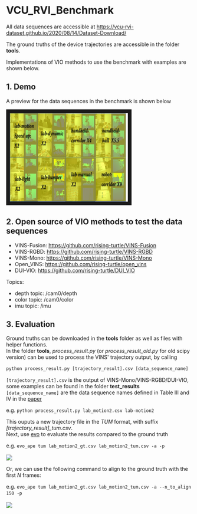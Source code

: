 # VCU_RVI_Benchmark
All data sequences are accessible at 
https://vcu-rvi-dataset.github.io/2020/08/14/Dataset-Download/

The ground truths of the device trajectories are accessible in the folder **tools**.

Implementations of VIO methods to use the benchmark with examples are shown below. 

## 1. Demo
A preview for the data sequences in the benchmark is shown below

<a href="https://youtu.be/sgyO-Rcb7-8" target="_blank"><img src="https://github.com/rising-turtle/VCU_RVI_Benchmark/blob/master/page.png"
alt="VCU_RVI Benchmark demo" width="320" height="240" border="10" /></a>

## 2. Open source of VIO methods to test the data sequences
+ VINS-Fusion: https://github.com/rising-turtle/VINS-Fusion
+ VINS-RGBD: https://github.com/rising-turtle/VINS-RGBD 
+ VINS-Mono: https://github.com/rising-turtle/VINS-Mono
+ Open_VINS: https://github.com/rising-turtle/open_vins
+ DUI-VIO: https://github.com/rising-turtle/DUI_VIO

Topics:
+ depth topic: /cam0/depth
+ color topic: /cam0/color
+ imu topic: /imu

## 3. Evaluation 
Ground truths can be downloaded in the **tools** folder as well as files with helper functions.   
In the folder **tools**, *process_result.py* (or *process_result_old.py* for old scipy version) can be used to process the VINS' trajectory output, by calling 

```python
python process_result.py [trajectory_result].csv [data_sequence_name] 
```

```[trajectory_result].csv``` is the output of VINS-Mono/VINS-RGBD/DUI-VIO, some examples can be found in the folder **test_results**    
```[data_sequence_name]``` are the data sequence names defined in Table III and IV in the [paper](./tools/IROS20_0685_FI.pdf) 

e.g. ```python process_result.py lab_motion2.csv lab-motion2 ```

This ouputs a new trajectory file in the *TUM* format, with suffix *[trajectory_result]_tum.csv*.    
Next, use [evo](https://github.com/MichaelGrupp/evo) to evaluate the results compared to the ground truth 

e.g. ```evo_ape tum lab_motion2_gt.csv lab_motion2_tum.csv -a -p```

<img src="./tools/motion2_error_align_all.PNG" width="70%" align="center" />

Or, we can use the following command to align to the ground truth with the first *N* frames:

e.g. ```evo_ape tum lab_motion2_gt.csv lab_motion2_tum.csv -a --n_to_align 150 -p```

<img src="./tools/motion2_error_align_100.PNG" width="70%" align="center" />



